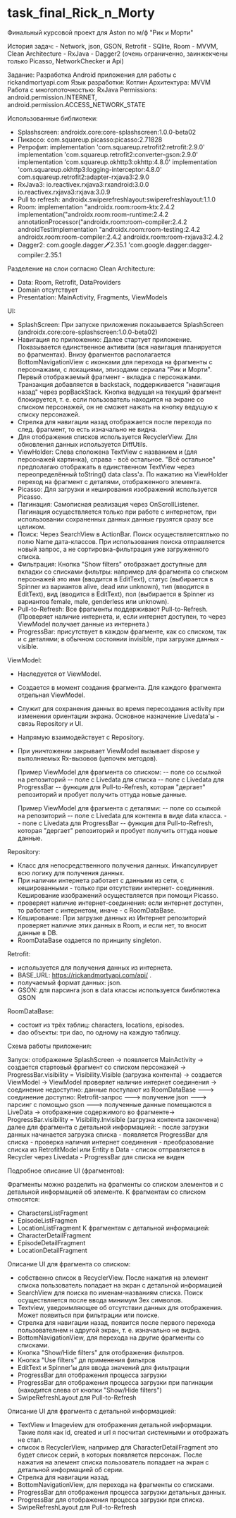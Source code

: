 # task_final_Rick_n_Morty
Финальный курсовой проект для Aston по м/ф "Рик и Морти"

История задач:
    - Network, json, GSON, Retrofit
    - SQlite, Room
    - MVVM, Clean Architecture
    - RxJava
    - Dagger2 (очень ограниченно, заинжекчены только Picasso, NetworkChecker и Api)

Задание: Разработка Android приложения для работы с rickandmortyapi.com
Язык разработки: Котлин 
Архитектура: MVVM
Работа с многопоточностью: RxJava
Permissions: android.permission.INTERNET,
             android.permission.ACCESS_NETWORK_STATE

Использованные библиотеки:
- Splashscreen: androidx.core:core-splashscreen:1.0.0-beta02
- Пикассо: com.squareup.picasso:picasso:2.71828
- Ретрофит: implementation 'com.squareup.retrofit2:retrofit:2.9.0'
            implementation 'com.squareup.retrofit2:converter-gson:2.9.0'
            implementation 'com.squareup.okhttp3:okhttp:4.8.0'
            implementation 'com.squareup.okhttp3:logging-interceptor:4.8.0'
            com.squareup.retrofit2:adapter-rxjava3:2.9.0
- RxJava3:  io.reactivex.rxjava3:rxandroid:3.0.0
            io.reactivex.rxjava3:rxjava:3.0.9
- Pull to refresh: androidx.swiperefreshlayout:swiperefreshlayout:1.1.0
- Room:     implementation "androidx.room:room-ktx:2.4.2
            implementation("androidx.room:room-runtime:2.4.2
            annotationProcessor("androidx.room:room-compiler:2.4.2
            androidTestImplementation "androidx.room:room-testing:2.4.2
            androidx.room:room-compiler:2.4.2
            androidx.room:room-rxjava3:2.4.2
- Dagger2:  com.google.dagger:dagger:2.35.1
            'com.google.dagger:dagger-compiler:2.35.1


Разделение на слои согласно Clean Architecture:
- Data:
    Room,
    Retrofit,
    DataProviders
- Domain
    отсутствует
- Presentation:
    MainActivity,
    Fragments,
    ViewModels

UI:
- SplashScreen: При запуске приложения показывается SplashScreen (androidx.core:core-splashscreen:1.0.0-beta02)
- Навигация по приложению: Далее стартует приложение. Показывается единственное активити (вся навигация
планируется во фрагментах). Внизу фрагментов располагается BottomNavigationView с иконками для перехода
на фрагменты с персонажами, с локациями, эпизодами сериала "Рик и Морти". Первый отображаемый фрагмент - 
вкладка с персонажами. Транзакция добавляется в backstack, поддерживается "навигация назад" через popBackStack.
Кнопка ведущая на текущий фрагмент блокируется, т. е. если пользователь находится на экране со списком
персонажей, он не сможет нажать на кнопку ведущую к списку персонажей.
- Стрелка для навигации назад отображается после перехода по след. фрагмент, то есть изначально не
видна.
- Для отображения списков используется RecyclerView. Для обновления данных используется DiffUtils.
- ViewHolder: Слева сположена TextView c названием и (для персонажей картинка), справа - всё остальное.
"Всё остальное" предполагаю отображать в единственном TextView через переопределённый toString() data class'а.
По нажатию на ViewHolder переход на фрагмент с деталями, отображенного элемента. 
- Picasso: Для загрузки и кеширования изображений используется Picasso.
- Пагинация: Самописная реализация через OnScrollListener. Пагинация осуществляется только при работе с интернетом,
при использовании сохраненных данных данные грузятся сразу все целиком.
- Поиск: Через SearchView в ActionBar. Поиск осуществляетсятлько по полю Name дата-классов. При
использования поиска отправляется новый запрос, а не сортировка-фильтрация уже загруженного списка.
- Фильтрация: Кнопка "Show filters" отображает доступные для вкладки со списками фильтры:
например для фрагмента со списком персонажей это имя (вводится в EditText), статус (выбирается в Spinner из
вариантов alive, dead или unknown), тип (вводится в EditText), вид (вводится в EditText), пол (выбирается
в Spinner из вариантов female, male, genderless или unknown).
- Pull-to-Refresh: Все фрагменты поддерживают Pull-to-Refresh. (Проверяет наличие интернета, и, если
интернет доступен, то через ViewModel получает данные из интернета.)
- ProgressBar: присутствует в каждом фрагменте, как со списком, так и с деталями; в обычном состоянии invisible, 
при загрузке данных - visible.

ViewModel:
- Наследуется от ViewModel.
- Создается в момент создания фрагмента. Для каждого фрагмента отдельная ViewModel.
- Служит для сохранения данных во время пересоздания activity при изменении ориентации экрана. Основное назначение
Livedata'ы - связь Repository и UI.
- Напрямую взаимодействует с Repository.
- При уничтожении закрывает ViewModel вызывает dispose у выполняемых Rx-вызовов (цепочек методов).

  Пример ViewModel для фрагмента со списком:
  -- поле со ссылкой на репозиторий
  -- поле с Livedata для списка
  -- поле с Livedata для ProgressBar
  -- функция для Pull-to-Refresh, которая "дергает" репозиторий и пробует получить оттуда новые данные.
     
  Пример ViewModel для фрагмента с деталями:
  -- поле со ссылкой на репозиторий
  -- поле с Livedata для контента в виде data класса.
  -- поле с Livedata для ProgressBar
  -- функция для Pull-to-Refresh, которая "дергает" репозиторий и пробует получить оттуда новые данные.
  
Repository:
- Класс для непосредственного получения данных. Инкапсулирует всю логику для получения данных.
- При наличии интернета работает с данными из сети, с кешированными - только при отсутствии интернет-
соединения. Кеширование изображений осуществляется при помощи Picasso.
- проверяет наличие интернет-соединения: если интернет доступен, то работает с интернетом, иначе - с
RoomDataBase.
- Кеширование: При загрузке данных из Интернет репозиторий проверяет наличие этих данных в Room, и если нет, 
то вносит данные в DB.
- RoomDataBase оздается по принципу singleton.

Retrofit:
- используется для получения данных из интернета. 
- BASE_URL: https://rickandmortyapi.com/api/ .
- получаемый формат данных: json.
- GSON: для парсинга json в data классы используется бииблиотека GSON

RoomDataBase:
- состоит из трёх таблиц: сharacters, locations, episodes.
- dao объекты: три dao, по одному на каждую таблицу.

Схема работы приложения:

Запуск:                 отображение SplashScreen ->
                        появляется MainActivity ->
                        создается стартовый фрагмент со списком персонажей ->
                        ProgressBar.visibility = Visibility.Visible (загрузка контента) ->
                        создается ViewModel ->
                        ViewModel проверяет наличие интернет соединения ->
                        соединение недоступно:        данные поступают из RoomDataBase --->
                        соединение доступно:          Retrofit-запрос --->
                                                      получение json --->
                                                      парсинг с помощью gson --->
                        полученные данные помещаются в LiveData ->
                        отображение содержимого во фрагменте->
                        ProgressBar.visibility = Visibility.Invisible (загрузка контента закончена)
                        далее для фрагмента с детальной информацией:
                                                    - после загрузки данных начинается загрузка списка
                                                    - появляется ProgressBar для списка
                                                    - проверка наличия интернет соединения
                                                    - преобразование списка из RetrofitModel или Entity в Data 
                                                    - список отправляется в Recycler через Livedata
                                                    - ProgressBar для списка не виден
                                                    
Подробное описание UI (фрагментов):

Фрагменты можно разделить на фрагменты со списком элементов и с детальной информацией об элементе.
К фрагментам со списком относятся:
 - CharactersListFragment
 - EpisodeListFragmen
 - LocationListFragment
К фрагментам с детальной информацией:
 - CharacterDetailFragment
 - EpisodeDetailFragment
 - LocationDetailFragment

Описание UI для фрагмента со списком:
- собственно список в RecyclerView. После нажатия на элемент списка пользователь попадает на экран с детальной информацией
- SearchView для поиска по именам-названиям списка. Поиск осуществляется после ввода минимум 3ех символов.
- Textview, уведоимляющее об отсутствии данных для отображения. Может появиться при фильтрации или поиске.
- Стрелка для навигации назад, появится после первого перехода пользователнем н адругой экран, т. е. изначально не видна.
- BottomNavigationView, для перехода на другие фрагменты со списками.
- Кнопка "Show/Hide filters" для отображения фильтров.
- Кнопка "Use filters" дл применения фильтров
- EditText и Spinner'ы для ввода значений для фильтрации
- ProgressBar для отображения процесса загрузки
- ProgressBar для отображения процесса загрузки при пагинации (находится слева от кнопки "Show/Hide filters")
- SwipeRefreshLayout для Pull-to-Refresh

Описание UI для фрагмента с детальной информацией:
- TextView и Imageview для отображения детальной информации. Такие поля как id, created и url я посчитал системными и отображать не стал.
- список в RecyclerView, например для CharacterDetailFragment это будет список серий, в которых появляется персонаж. После нажатия на элемент списка пользователь попадает на экран с детальной информацией об серии.
- Стрелка для навигации назад.
- BottomNavigationView, для перехода на фрагменты со списками.
- ProgressBar для отображения процесса загрузки детальных данных.
- ProgressBar для отображения процесса загрузки при списка.
- SwipeRefreshLayout для Pull-to-Refresh
